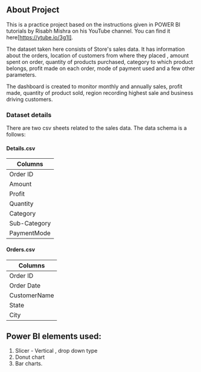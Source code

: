 ## About Project
This is a practice project based on the instructions given in POWER BI tutorials by Risabh Mishra on his YouTube channel. You can find it here[https://ytube.io/3g1I].

The dataset taken here consists of Store's sales data. It has information about the orders, location of customers from where they placed , amount spent on order, quantity of products purchased, category to which product belongs, profit made on each order, mode of payment used and a few other parameters.

The dashboard is created to monitor monthly and annually sales, profit made, quantity of product sold, region recording highest sale and business driving customers.

### Dataset details
There are two csv sheets related to the sales data. The data schema is a follows:

#### Details.csv        
| Columns       |       
| ------------- |       
| Order ID      |       
| Amount        |       
| Profit        |       
| Quantity      |       
| Category      |       
| Sub-Category  |
| PaymentMode   |

#### Orders.csv
| Columns       |
| ------------- |
| Order ID      |
| Order Date    |
| CustomerName  |
| State         |
| City          |

## Power BI elements used:
1. Slicer - Vertical , drop down type
2. Donut chart
3. Bar charts.


